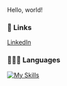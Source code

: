Hello, world! 


### 🔗 Links
[LinkedIn](https://www.linkedin.com/in/nbkurian/)


### 👨🏼‍💻 Languages

[![My Skills](https://skillicons.dev/icons?i=py,matlab,java,js,html,css)](https://skillicons.dev)




